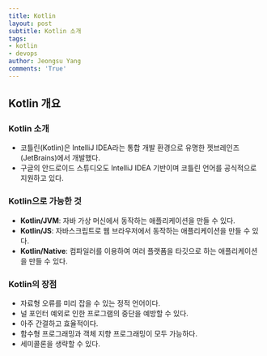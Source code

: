 ```yaml
---
title: Kotlin
layout: post
subtitle: Kotlin 소개
tags:
- kotlin
- devops
author: Jeongsu Yang
comments: 'True'
---
```


## Kotlin 개요

### Kotlin 소개

- 코틀린(Kotlin)은 IntelliJ IDEA라는 통합 개발 환경으로 유명한 젯브레인즈(JetBrains)에서 개발했다.
- 구글의 안드로이드 스튜디오도 IntelliJ IDEA 기반이며 코틀린 언어를 공식적으로 지원하고 있다.

### Kotlin으로 가능한 것

- **Kotlin/JVM**: 자바 가상 머신에서 동작하는 애플리케이션을 만들 수 있다.
- **Kotlin/JS**: 자바스크립트로 웹 브라우저에서 동작하는 애플리케이션을 만들 수 있다.
- **Kotlin/Native**: 컴파일러를 이용하여 여러 플랫폼을 타깃으로 하는 애플리케이션을 만들 수 있다.

### Kotlin의 장점

- 자료형 오류를 미리 잡을 수 있는 정적 언어이다.
- 널 포인터 예외로 인한 프로그램의 중단을 예방할 수 있다.
- 아주 간결하고 효율적이다.
- 함수형 프로그래밍과 객체 지향 프로그래밍이 모두 가능하다.
- 세미콜론을 생략할 수 있다.
